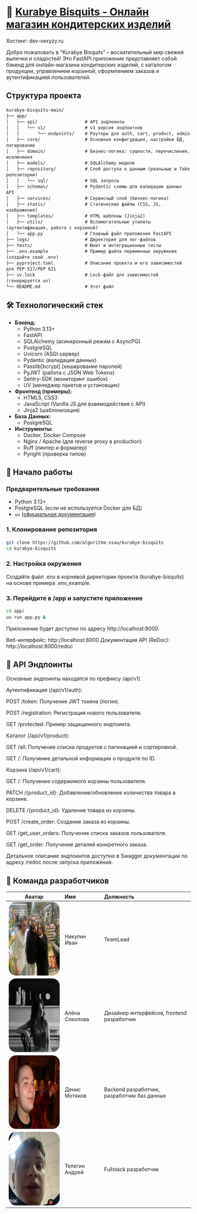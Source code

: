 # 🍪 [Kurabye Bisquits - Онлайн магазин кондитерских изделий](http://dev-vexyzy.ru)

Хостинг: dev-vexyzy.ru

Добро пожаловать в "Kurabye Bisquits" – восхитительный мир свежей выпечки и сладостей! Это FastAPI приложение представляет собой бэкенд для онлайн-магазина кондитерских изделий, с каталогом продукции, управлением корзиной, оформлением заказов и аутентификацией пользователей.

## Структура проекта
```
kurabye-bisquits-main/
├── app/
│   ├── api/                  # API эндпоинты
│   │   └── v1/               # v1 версия эндпоитнов
│   │       └── endpoints/    # Роутеры для auth, cart, product, admin
│   ├── core/                 # Основная конфигурация, настройки БД, логирование
│   ├── domain/               # Бизнес-логика: сущности, перечисления, исключения
│   ├── models/               # SQLAlchemy модели
│   ├── repository/           # Слой доступа к данным (реальные и fake репозитории)
│   │   └── sql/              # SQL запросы
│   ├── schemas/              # Pydantic схемы для валидации данных API
│   ├── services/             # Сервисный слой (бизнес-логика)
│   ├── static/               # Статические файлы (CSS, JS, изображения)
│   ├── templates/            # HTML шаблоны (Jinja2)
│   ├── utils/                # Вспомогательные утилиты (аутентификация, работа с корзиной)
│   └── app.py                # Главный файл приложения FastAPI
├── logs/                     # Директория для лог-файлов
├── tests/                    # Юнит и интеграционные тесты
├── .env.example              # Пример файла переменных окружения (создайте свой .env)
├── pyproject.toml            # Описание проекта и его зависимостей для PEP 517/PEP 621
├── uv.lock                   # Lock-файл для зависимостей (генерируется uv)
└── README.md                 # Этот файл
```

## 🛠️ Технологический стек

*   **Бэкенд:**
    *   Python 3.13+
    *   FastAPI
    *   SQLAlchemy (асинхронный режим с AsyncPG)
    *   PostgreSQL
    *   Uvicorn (ASGI сервер)
    *   Pydantic (валидация данных)
    *   Passlib[bcrypt] (хеширование паролей)
    *   PyJWT (работа с JSON Web Tokens)
    *   Sentry-SDK (мониторинг ошибок)
    *   UV (менеджер пакетов и установщик)
*   **Фронтенд (примеры):**
    *   HTML5, CSS3
    *   JavaScript (Vanilla JS для взаимодействия с API)
    *   Jinja2 (шаблонизация)
*   **База Данных:**
    *   PostgreSQL
*   **Инструменты:**
    *   Docker, Docker Compose
    *   Nginx / Apache (для reverse proxy в production)
    *   Ruff (линтер и форматер)
    *   Pyright (проверка типов)

## 🚀 Начало работы

### Предварительные требования

*   Python 3.13+
*   PostgreSQL (если не используется Docker для БД)
*   `uv` ([официальная документация](https://docs.astral.sh/uv/))

### 1. Клонирование репозитория

```bash
git clone https://github.com/algorithm-ssau/kurabye-bisquits
cd kurabye-bisquits
```

### 2. Настройка окружения

Создайте файл .env в корневой директории проекта (kurabye-bisquits) на основе примера .env_example.

### 3. Перейдите в /app и запустите приложение

```bash
cd app/
uv run app.py &
```

Приложение будет доступно по адресу http://localhost:8000.

Веб-интерфейс: http://localhost:8000
Документация API (ReDoc): http://localhost:8000/redoc

## 📜 API Эндпоинты

Основные эндпоинты находятся по префиксу /api/v1/.

Аутентификация (/api/v1/auth):

POST /token: Получение JWT токена (логин).

POST /registration: Регистрация нового пользователя.

GET /protected: Пример защищенного эндпоинта.

Каталог (/api/v1/product):

GET /all: Получение списка продуктов с пагинацией и сортировкой.

GET /: Получение детальной информации о продукте по ID.

Корзина (/api/v1/cart):

GET /: Получение содержимого корзины пользователя.

PATCH /{product_id}: Добавление/обновление количества товара в корзине.

DELETE /{product_id}: Удаление товара из корзины.

POST /create_order: Создание заказа из корзины.

GET /get_user_orders: Получение списка заказов пользователя.

GET /get_order: Получение деталей конкретного заказа.

Детальное описание эндпоинтов доступно в Swagger документации по адресу /redoc после запуска приложения.

## 🤝 Команда разработчиков

| Аватар | Имя | Должность |
|:------:|:---|:---------|
| <img src="https://github.com/algorithm-ssau/kurabye-bisquits/blob/main/app/static/img/van.jpg"  alt="Avatar" style="border-radius: 20px; width: 200px; height: 200px;"> | Никулин Иван | TeamLead |
| <img src="https://github.com/algorithm-ssau/kurabye-bisquits/blob/main/app/static/img/alena.jpg" alt="Avatar" style="border-radius: 20px; width: 200px; height: 200px;"> | Алёна Соколова | Дизайнер интерфейсов, frontend разработчик |
| <img src="https://github.com/algorithm-ssau/kurabye-bisquits/blob/main/app/static/img/denis1.jpg" alt="Avatar" style="border-radius: 20px; width: 200px; height: 200px;"> | Денис Мотяков | Backend разработчик, разработчик баз данных |
| <img src="https://github.com/algorithm-ssau/kurabye-bisquits/blob/main/app/static/img/andrey.png" style="border-radius: 20px; width: 200px; height: 200px;"> | Телегин Андрей |  Fullstack разработчик |
